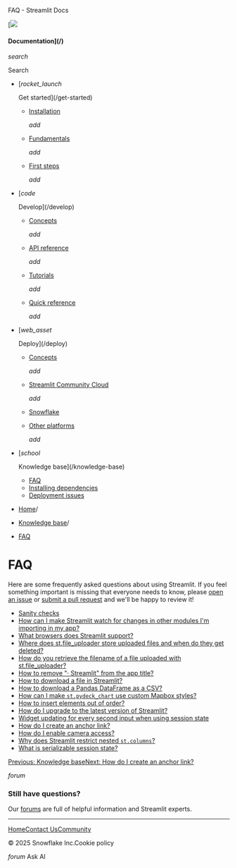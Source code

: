 ﻿FAQ - Streamlit Docs

[![](/logo.svg)

#### Documentation](/)

*search*

Search

* [*rocket\_launch*

  Get started](/get-started)
  + [Installation](/get-started/installation)

    *add*
  + [Fundamentals](/get-started/fundamentals)

    *add*
  + [First steps](/get-started/tutorials)

    *add*
* [*code*

  Develop](/develop)
  + [Concepts](/develop/concepts)

    *add*
  + [API reference](/develop/api-reference)

    *add*
  + [Tutorials](/develop/tutorials)

    *add*
  + [Quick reference](/develop/quick-reference)

    *add*
* [*web\_asset*

  Deploy](/deploy)
  + [Concepts](/deploy/concepts)

    *add*
  + [Streamlit Community Cloud](/deploy/streamlit-community-cloud)

    *add*
  + [Snowflake](/deploy/snowflake)
  + [Other platforms](/deploy/tutorials)

    *add*
* [*school*

  Knowledge base](/knowledge-base)
  + [FAQ](/knowledge-base/using-streamlit)
  + [Installing dependencies](/knowledge-base/dependencies)
  + [Deployment issues](/knowledge-base/deploy)

* [Home](/)/
* [Knowledge base](/knowledge-base)/
* [FAQ](/knowledge-base/using-streamlit)

FAQ
===

Here are some frequently asked questions about using Streamlit. If you feel something important is missing that everyone needs to know, please [open an issue](https://github.com/streamlit/docs/issues) or [submit a pull request](https://github.com/streamlit/docs/pulls) and we'll be happy to review it!

* [Sanity checks](/knowledge-base/using-streamlit/sanity-checks)
* [How can I make Streamlit watch for changes in other modules I'm importing in my app?](/knowledge-base/using-streamlit/streamlit-watch-changes-other-modules-importing-app)
* [What browsers does Streamlit support?](/knowledge-base/using-streamlit/supported-browsers)
* [Where does st.file\_uploader store uploaded files and when do they get deleted?](/knowledge-base/using-streamlit/where-file-uploader-store-when-deleted)
* [How do you retrieve the filename of a file uploaded with st.file\_uploader?](/knowledge-base/using-streamlit/retrieve-filename-uploaded)
* [How to remove "· Streamlit" from the app title?](/knowledge-base/using-streamlit/remove-streamlit-app-title)
* [How to download a file in Streamlit?](/knowledge-base/using-streamlit/how-download-file-streamlit)
* [How to download a Pandas DataFrame as a CSV?](/knowledge-base/using-streamlit/how-download-pandas-dataframe-csv)
* [How can I make `st.pydeck_chart` use custom Mapbox styles?](/knowledge-base/using-streamlit/pydeck-chart-custom-mapbox-styles)
* [How to insert elements out of order?](/knowledge-base/using-streamlit/insert-elements-out-of-order)
* [How do I upgrade to the latest version of Streamlit?](/knowledge-base/using-streamlit/how-upgrade-latest-version-streamlit)
* [Widget updating for every second input when using session state](/knowledge-base/using-streamlit/widget-updating-session-state)
* [How do I create an anchor link?](/knowledge-base/using-streamlit/create-anchor-link)
* [How do I enable camera access?](/knowledge-base/using-streamlit/enable-camera)
* [Why does Streamlit restrict nested `st.columns`?](/knowledge-base/using-streamlit/why-streamlit-restrict-nested-columns)
* [What is serializable session state?](/knowledge-base/using-streamlit/serializable-session-state)

[Previous: Knowledge base](/knowledge-base)[Next: How do I create an anchor link?](/knowledge-base/using-streamlit/create-anchor-link)

*forum*

### Still have questions?

Our [forums](https://discuss.streamlit.io) are full of helpful information and Streamlit experts.

---

[Home](/)[Contact Us](mailto:hello@streamlit.io?subject=Contact%20from%20documentation%20)[Community](https://discuss.streamlit.io)

© 2025 Snowflake Inc.Cookie policy

*forum* Ask AI
